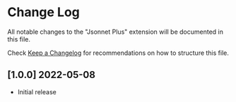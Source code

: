 # Change Log
All notable changes to the "Jsonnet Plus" extension will be documented in this file.

Check [Keep a Changelog](http://keepachangelog.com/) for recommendations on how to structure this file.

## [1.0.0] 2022-05-08
- Initial release

